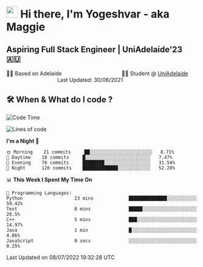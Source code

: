 <h1><img src="https://emojis.slackmojis.com/emojis/images/1531849430/4246/blob-sunglasses.gif?1531849430" width="30"/> Hi there, I'm Yogeshvar - aka Maggie</h1>

## Aspiring Full Stack Engineer | UniAdelaide'23 🇦🇺  
🏂🏻  Based on Adelaide &nbsp;&nbsp;&nbsp;&nbsp;&nbsp;&nbsp;&nbsp;&nbsp;&nbsp;&nbsp;&nbsp;&nbsp;&nbsp;&nbsp;&nbsp;&nbsp;&nbsp;&nbsp;&nbsp;&nbsp;&nbsp;&nbsp;&nbsp;&nbsp;&nbsp;&nbsp;&nbsp;&nbsp;&nbsp;&nbsp;&nbsp;&nbsp;&nbsp;&nbsp;&nbsp;&nbsp;&nbsp;&nbsp;&nbsp;👨‍💻 Student @ [UniAdelaide](https://www.adelaide.edu.au)   &nbsp;&nbsp;&nbsp;&nbsp;&nbsp;&nbsp;&nbsp;&nbsp;&nbsp;&nbsp;&nbsp;&nbsp;&nbsp;&nbsp;&nbsp;&nbsp;&nbsp;&nbsp;&nbsp;&nbsp;&nbsp;&nbsp;&nbsp;&nbsp;&nbsp;&nbsp;&nbsp;&nbsp;&nbsp;&nbsp;&nbsp;&nbsp; &nbsp;Last Updated: 30/06/2021

## 🛠 When & What do I code ?  

<!--START_SECTION:waka-->
![Code Time](http://img.shields.io/badge/Code%20Time-1%2C583%20hrs%2031%20mins-blue)

![Lines of code](https://img.shields.io/badge/From%20Hello%20World%20I%27ve%20Written-2%20Million%20lines%20of%20code-blue)

**I'm a Night 🦉** 

```text
🌞 Morning    21 commits     ██░░░░░░░░░░░░░░░░░░░░░░░   8.71% 
🌆 Daytime    18 commits     █░░░░░░░░░░░░░░░░░░░░░░░░   7.47% 
🌃 Evening    76 commits     ████████░░░░░░░░░░░░░░░░░   31.54% 
🌙 Night      126 commits    █████████████░░░░░░░░░░░░   52.28%

```


📊 **This Week I Spent My Time On** 

```text
💬 Programming Languages: 
Python                   23 mins             ██████████████░░░░░░░░░░░   59.42% 
Text                     8 mins              █████░░░░░░░░░░░░░░░░░░░░   20.5% 
C++                      5 mins              ███░░░░░░░░░░░░░░░░░░░░░░   14.97% 
Java                     1 min               █░░░░░░░░░░░░░░░░░░░░░░░░   4.86% 
JavaScript               0 secs              ░░░░░░░░░░░░░░░░░░░░░░░░░   0.25%

```


 Last Updated on 08/07/2022 19:32:28 UTC
<!--END_SECTION:waka-->
